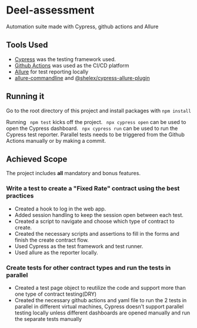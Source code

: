 # Deel-assessment

Automation suite made with Cypress, github actions and Allure

## Tools Used
- [Cypress](https://www.cypress.io/) was the testing framework used.
- [Github Actions](https://github.com/features/actions) was used as the CI/CD platform
- [Allure](https://docs.qameta.io/allure/) for test reporting locally
- [allure-commandline](https://www.npmjs.com/package/allure-commandline) and [@shelex/cypress-allure-plugin](https://www.npmjs.com/package/@shelex/cypress-allure-plugin)


## Running it
Go to the root directory of this project and install packages with ```npm install```

Running  ``` npm test``` kicks off the project.
``` npx cypress open``` can be used to open the Cypress dashboard.
``` npx cypress run``` can be used to run the Cypress test reporter.
Parallel tests needs to be triggered from the Github Actions manually or by making a commit.


## Achieved Scope
The project includes **all** mandatory and bonus features.

### Write a test to create a "Fixed Rate" contract using the best practices
-	Created a hook to log in the web app.
-	Added session handling to keep the session open between each test.
- Created a script to navigate and choose which type of contract to create.
- Created the necessary scripts and assertions to fill in the forms and finish the create contract flow.
- Used Cypress as the test framework and test runner.
- Used allure as the reporter locally.

### Create tests for other contract types and run the tests in parallel
-	Created a test page object to reutilize the code and support more than one type of contract testing(DRY)
-	Created the necessary github actions and yaml file to run the 2 tests in parallel in different virtual machines, Cypress doesn't support parallel testing locally unless different dashboards are opened manually and run the separate tests manually

